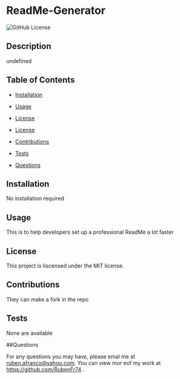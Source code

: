# ReadMe-Generator
  
  ![GitHub License](https://img.shields.io/badge/license-MIT-blue.svg)

  ## Description
  undefined

  ## Table of Contents

  * [Installation](#installation)

  * [Usage](#usage)
   
  * [License](#license)

  * [License](#license)

  * [Contributions](#contributions)

  * [Tests](#tests)

  * [Questions](#questions)

  ## Installation
  No installation required

  ## Usage
  This is to help developers set up a professional  ReadMe a lot faster

  ## License
    
  This project is liscensed under the MIT license.

  ## Contributions

  They can make a fork in the repo

  ## Tests

  None are available

  ##Questions
  
  For any questions you may have, please emal me at ruben.afranco@yahoo.com.
  You can view mor eof my work at https://github.com/RubenFr74 .

